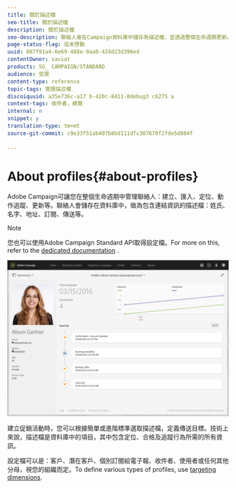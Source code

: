 ```yaml
---
title: 關於描述檔
seo-title: 關於描述檔
description: 關於描述檔
seo-description: 聯絡人會在Campaign資料庫中儲存為描述檔，並透過整個生命週期更新。
page-status-flag: 從未啓動
uuid: 087f91a4-6e69-488e-9aa0-424d23d396ed
contentOwner: saviat
products: SG_ CAMPAIGN/STANDARD
audience: 受眾
content-type: reference
topic-tags: 管理描述檔
discoiquuid: a35e736c-a17 b-420c-8411-0debug3 c6275 a
context-tags: 收件者，總覽
internal: n
snippet: y
translation-type: tm+mt
source-git-commit: c9e33f51ab497b8bd111dfc307670f2fde5d804f

---
```



# About profiles{#about-profiles}

Adobe Campaign可讓您在整個生命週期中管理聯絡人：建立、匯入、定位、動作追蹤、更新等。聯絡人會儲存在資料庫中，做為包含連結資訊的描述檔：姓氏、名字、地址、訂閱、傳送等。

>[!NOTE]
>
>您也可以使用Adobe Campaign Standard API取得設定檔。For more on this, refer to the [dedicated documentation](https://docs.campaign.adobe.com/doc/standard/en/api/ACS_API.html#retrieving-profiles) .

![](assets/marketing_history.png)

建立促銷活動時，您可以根據簡單或進階標準選取描述檔，定義傳送目標。技術上來說，描述檔是資料庫中的項目，其中包含定位、合格及追蹤行為所需的所有資訊。

設定檔可以是：客戶、潛在客戶、個別訂閱給電子報、收件者、使用者或任何其他分母，視您的組織而定。To define various types of profiles, use [targeting dimensions](../../automating/using/query.md#targeting-dimensions-and-resources).


